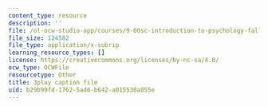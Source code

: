 ```yaml
---
content_type: resource
description: ''
file: /ol-ocw-studio-app/courses/9-00sc-introduction-to-psychology-fall-2011/b29b99fd17625ad6b642a015530a855e_bihrpOS0qtY.vtt
file_size: 124582
file_type: application/x-subrip
learning_resource_types: []
license: https://creativecommons.org/licenses/by-nc-sa/4.0/
ocw_type: OCWFile
resourcetype: Other
title: 3play caption file
uid: b29b99fd-1762-5ad6-b642-a015530a855e
---
```

